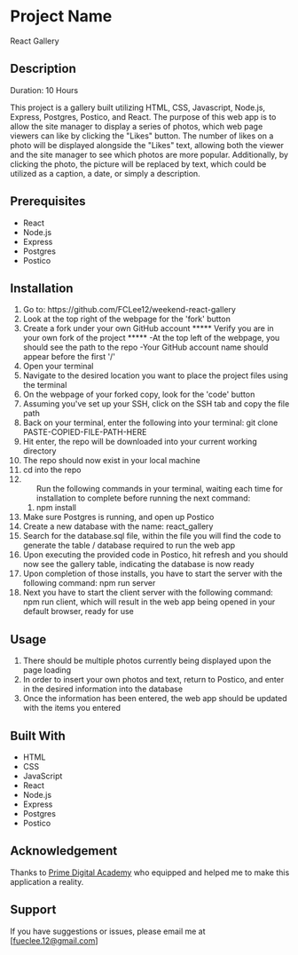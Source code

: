 # Project Name

React Gallery

## Description

Duration: 10 Hours

This project is a gallery built utilizing HTML, CSS, Javascript, Node.js, Express, Postgres, Postico, and React. The purpose of this web app is to allow the site manager to display a series of photos, which web page viewers can like by clicking the "Likes" button. The number of likes on a photo will be displayed alongside the "Likes" text, allowing both the viewer and the site manager to see which photos are more popular. Additionally, by clicking the photo, the picture will be replaced by text, which could be utilized as a caption, a date, or simply a description.

## Prerequisites
<ul>
    <li>React</li>
    <li>Node.js</li>
    <li>Express</li>
    <li>Postgres</li>
    <li>Postico</li>
</ul>

## Installation
<ol>
    <li>Go to: https://github.com/FCLee12/weekend-react-gallery</li>
    <li>Look at the top right of the webpage for the 'fork' button</li>
    <li>Create a fork under your own GitHub account ***** Verify you are in your own fork of the project ***** -At the top left of the webpage, you should see the path to the repo -Your GitHub account name should appear before the first '/'</li>
    <li>Open your terminal</li>
    <li>Navigate to the desired location you want to place the project files using the terminal</li>
    <li>On the webpage of your forked copy, look for the 'code' button</li>
    <li>Assuming you've set up your SSH, click on the SSH tab and copy the file path</li>
    <li>Back on your terminal, enter the following into your terminal: git clone PASTE-COPIED-FILE-PATH-HERE</li>
    <li>Hit enter, the repo will be downloaded into your current working directory</li>
    <li>The repo should now exist in your local machine</li>
    <li>cd into the repo</li>
    <li>
        <ol>Run the following commands in your terminal, waiting each time for installation to complete before running the next command:
            <li>npm install</li>
        </ol>
    </li>
    <li>Make sure Postgres is running, and open up Postico</li>
    <li>Create a new database with the name: react_gallery</li>
    <li>Search for the database.sql file, within the file you will find the code to generate the table / database required to run the web app</li>
    <li>Upon executing the provided code in Postico, hit refresh and you should now see the gallery table, indicating the database is now ready</li>
    <li>Upon completion of those installs, you have to start the server with the following command: npm run server</li>
    <li>Next you have to start the client server with the following command: npm run client, which will result in the web app being opened in your default browser, ready for use</li>
</ol>

## Usage
<ol>
    <li>There should be multiple photos currently being displayed upon the page loading</li>
    <li>In order to insert your own photos and text, return to Postico, and enter in the desired information into the database</li>
    <li>Once the information has been entered, the web app should be updated with the items you entered</li>
</ol>

## Built With
<ul>
    <li>HTML</li>
    <li>CSS</li>
    <li>JavaScript</li>
    <li>React</li>
    <li>Node.js</li>
    <li>Express</li>
    <li>Postgres</li>
    <li>Postico</li>
</ul>

## Acknowledgement
Thanks to [Prime Digital Academy](www.primeacademy.io) who equipped and helped me to make this application a reality.

## Support
If you have suggestions or issues, please email me at [fueclee.12@gmail.com]